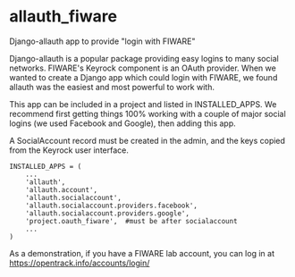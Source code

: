 # allauth_fiware
Django-allauth app to provide "login with FIWARE"

Django-allauth is a popular package providing easy logins to many social networks.    FIWARE's Keyrock component is an OAuth provider.   When
we wanted to create a Django app which could login with FIWARE, we found allauth was the easiest and most powerful to work with.

This app can be included in a project and listed in INSTALLED_APPS.
We recommend first getting things 100% working with a couple of major
social logins (we used Facebook and Google), then adding this app.

A SocialAccount record must be created in the admin, and the keys copied
from the Keyrock user interface.

    INSTALLED_APPS = (
        ...
        'allauth',
        'allauth.account',
        'allauth.socialaccount',
        'allauth.socialaccount.providers.facebook',
        'allauth.socialaccount.providers.google',
        'project.oauth_fiware',  #must be after socialaccount
        ...
    )


As a demonstration, if you have a FIWARE lab account, you can log in at
    https://opentrack.info/accounts/login/

    